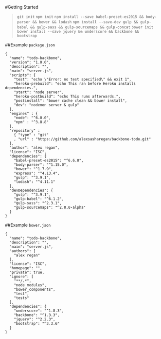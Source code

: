 #Getting Started

> `git init`
> `npm init`
> `npm install --save babel-preset-es2015 && body-parser && bower && lodash`
> `npm install --save-dev gulp && gulp-babel && gulp-sass && gulp-sourcemaps && gulp-concat`
> `bower init`
> `bower install --save jquery && underscore && backbone && bootstrap`


##Example `package.json`

```
{
  "name": "todo-backbone",
  "version": "1.0.0",
  "description": "",
  "main": "server.js",
  "scripts": {
    "test": "echo \"Error: no test specified\" && exit 1",
    "heroku-prebuild": "echo This ran before Heroku installs dependencies.",
    "start": "node server",
    "heroku-postbuild": "echo This runs afterwards.",
    "postinstall": "bower cache clean && bower install",
    "dev": "nodemon server & gulp"
  },
  "engines" : {
    "node": "^6.0.0",
    "npm" : "^3.8.8"
  },
  "repository" :
    { "type" : "git"
    , "url" : "https://github.com/alexsasharegan/backbone-todo.git"
  },
  "author": "alex regan",
  "license": "ISC",
  "dependencies": {
    "babel-preset-es2015": "^6.6.0",
    "body-parser": "^1.15.0",
    "bower": "^1.7.9",
    "express": "^4.13.4",
    "gulp": "^3.9.1",
    "lodash": "^4.11.1"
  },
  "devDependencies": {
    "gulp": "^3.9.1",
    "gulp-babel": "^6.1.2",
    "gulp-sass": "^2.3.1",
    "gulp-sourcemaps": "^2.0.0-alpha"
  }
}
```

##Example `bower.json`

```
{
  "name": "todo-backbone",
  "description": "",
  "main": "server.js",
  "authors": [
    "alex regan"
  ],
  "license": "ISC",
  "homepage": "",
  "private": true,
  "ignore": [
    "**/.*",
    "node_modules",
    "bower_components",
    "test",
    "tests"
  ],
  "dependencies": {
    "underscore": "^1.8.3",
    "backbone": "^1.3.3",
    "jquery": "^2.2.3",
    "bootstrap": "^3.3.6"
  }
}
```
